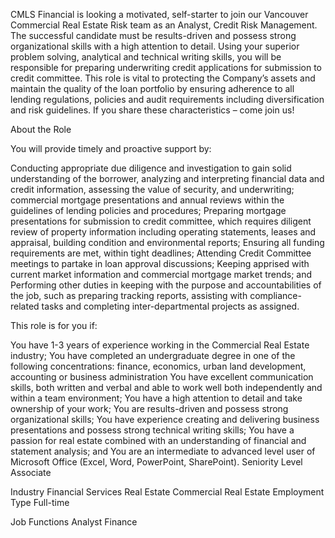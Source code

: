 CMLS Financial is looking a motivated, self-starter to join our Vancouver Commercial Real Estate Risk team as an Analyst, Credit Risk Management. The successful candidate must be results-driven and possess strong organizational skills with a high attention to detail. Using your superior problem solving, analytical and technical writing skills, you will be responsible for preparing underwriting credit applications for submission to credit committee. This role is vital to protecting the Company’s assets and maintain the quality of the loan portfolio by ensuring adherence to all lending regulations, policies and audit requirements including diversification and risk guidelines. If you share these characteristics – come join us!

About the Role

You will provide timely and proactive support by:

Conducting appropriate due diligence and investigation to gain solid understanding of the borrower, analyzing and interpreting financial data and credit information, assessing the value of security, and underwriting; commercial mortgage presentations and annual reviews within the guidelines of lending policies and procedures;
Preparing mortgage presentations for submission to credit committee, which requires diligent review of property information including operating statements, leases and appraisal, building condition and environmental reports;
Ensuring all funding requirements are met, within tight deadlines;
Attending Credit Committee meetings to partake in loan approval discussions;
Keeping apprised with current market information and commercial mortgage market trends; and
Performing other duties in keeping with the purpose and accountabilities of the job, such as preparing tracking reports, assisting with compliance-related tasks and completing inter-departmental projects as assigned.

This role is for you if:

You have 1-3 years of experience working in the Commercial Real Estate industry;
You have completed an undergraduate degree in one of the following concentrations: finance, economics, urban land development, accounting or business administration
You have excellent communication skills, both written and verbal and able to work well both independently and within a team environment;
You have a high attention to detail and take ownership of your work;
You are results-driven and possess strong organizational skills;
You have experience creating and delivering business presentations and possess strong technical writing skills;
You have a passion for real estate combined with an understanding of financial and statement analysis; and
You are an intermediate to advanced level user of Microsoft Office (Excel, Word, PowerPoint, SharePoint).
Seniority Level
Associate

Industry
Financial Services Real Estate Commercial Real Estate
Employment Type
Full-time

Job Functions
Analyst Finance
